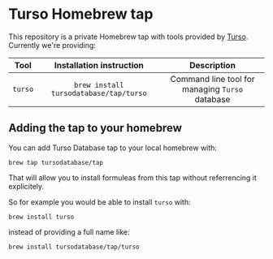 # Turso Homebrew tap

This repository is a private Homebrew tap with tools provided by [Turso](https://turso.tech/).
Currently we're providing:

Tool | Installation instruction | Description
| :---: | :---: | :---: |
`turso` | `brew install tursodatabase/tap/turso` | Command line tool for managing `Turso` database

## Adding the tap to your homebrew
You can add Turso Database tap to your local homebrew with:

```console
brew tap tursodatabase/tap
```

That will allow you to install formuleas from this tap without referrencing it explicitely.

So for example you would be able to install `turso` with:

```console
brew install turso
```

instead of providing a full name like:

```console
brew install tursodatabase/tap/turso
```
